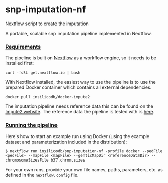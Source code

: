 # snp-imputation-nf
Nextflow script to create the imputation

A portable, scalable snp imputation pipeline implemented in Nextflow.

### [Requirements](#requirements)

The pipeline is built on [Nextflow](http://nextflow.io) as a workflow engine, so it needs to be installed first:
```
curl -fsSL get.nextflow.io | bash
```

With Nextflow installed, the easiest way to use the pipeline is to use the prepared Docker container which contains all external dependencies.
```
docker pull insilicodb/docker-impute2
```

The imputation pipeline needs reference data this can be found on the [Impute2 website](https://mathgen.stats.ox.ac.uk/impute/impute_v2.html#reference). The reference data the pipeline is tested with is [here](https://mathgen.stats.ox.ac.uk/impute/ALL.integrated_phase1_SHAPEIT_16-06-14.nomono.tgz).

### [Running the pipeline](#running)

Here's how to start an example run using Docker (using the example dataset and parameterization included in the distribution):
```
$ nextflow run insilicodb/snp-imputation-nf -profile docker --pedFile <pedFile> --mapFile <mapFile> --genticMapDir <referenceDataDir> --chromosomeSizesFile b37.chrom.sizes 
```

For your own runs, provide your own file names, paths, parameters, etc. as defined in the `nextflow.config` file.


